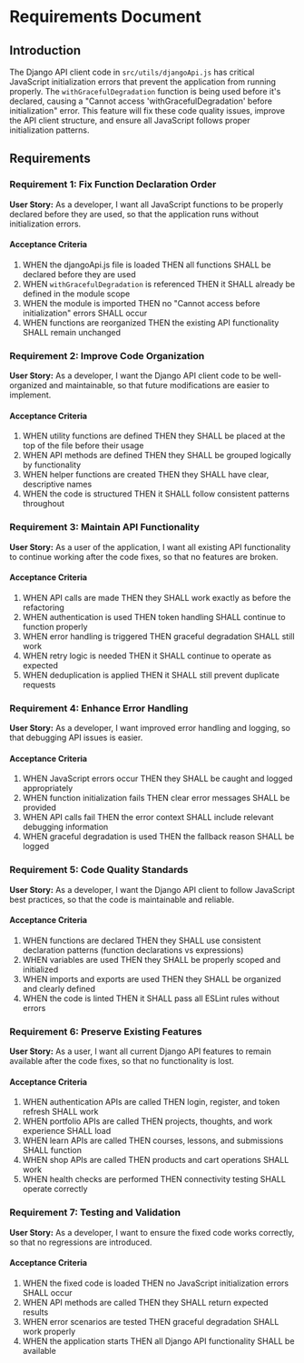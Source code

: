 # Requirements Document

## Introduction

The Django API client code in `src/utils/djangoApi.js` has critical JavaScript initialization errors that prevent the application from running properly. The `withGracefulDegradation` function is being used before it's declared, causing a "Cannot access 'withGracefulDegradation' before initialization" error. This feature will fix these code quality issues, improve the API client structure, and ensure all JavaScript follows proper initialization patterns.

## Requirements

### Requirement 1: Fix Function Declaration Order

**User Story:** As a developer, I want all JavaScript functions to be properly declared before they are used, so that the application runs without initialization errors.

#### Acceptance Criteria

1. WHEN the djangoApi.js file is loaded THEN all functions SHALL be declared before they are used
2. WHEN `withGracefulDegradation` is referenced THEN it SHALL already be defined in the module scope
3. WHEN the module is imported THEN no "Cannot access before initialization" errors SHALL occur
4. WHEN functions are reorganized THEN the existing API functionality SHALL remain unchanged

### Requirement 2: Improve Code Organization

**User Story:** As a developer, I want the Django API client code to be well-organized and maintainable, so that future modifications are easier to implement.

#### Acceptance Criteria

1. WHEN utility functions are defined THEN they SHALL be placed at the top of the file before their usage
2. WHEN API methods are defined THEN they SHALL be grouped logically by functionality
3. WHEN helper functions are created THEN they SHALL have clear, descriptive names
4. WHEN the code is structured THEN it SHALL follow consistent patterns throughout

### Requirement 3: Maintain API Functionality

**User Story:** As a user of the application, I want all existing API functionality to continue working after the code fixes, so that no features are broken.

#### Acceptance Criteria

1. WHEN API calls are made THEN they SHALL work exactly as before the refactoring
2. WHEN authentication is used THEN token handling SHALL continue to function properly
3. WHEN error handling is triggered THEN graceful degradation SHALL still work
4. WHEN retry logic is needed THEN it SHALL continue to operate as expected
5. WHEN deduplication is applied THEN it SHALL still prevent duplicate requests

### Requirement 4: Enhance Error Handling

**User Story:** As a developer, I want improved error handling and logging, so that debugging API issues is easier.

#### Acceptance Criteria

1. WHEN JavaScript errors occur THEN they SHALL be caught and logged appropriately
2. WHEN function initialization fails THEN clear error messages SHALL be provided
3. WHEN API calls fail THEN the error context SHALL include relevant debugging information
4. WHEN graceful degradation is used THEN the fallback reason SHALL be logged

### Requirement 5: Code Quality Standards

**User Story:** As a developer, I want the Django API client to follow JavaScript best practices, so that the code is maintainable and reliable.

#### Acceptance Criteria

1. WHEN functions are declared THEN they SHALL use consistent declaration patterns (function declarations vs expressions)
2. WHEN variables are used THEN they SHALL be properly scoped and initialized
3. WHEN imports and exports are used THEN they SHALL be organized and clearly defined
4. WHEN the code is linted THEN it SHALL pass all ESLint rules without errors

### Requirement 6: Preserve Existing Features

**User Story:** As a user, I want all current Django API features to remain available after the code fixes, so that no functionality is lost.

#### Acceptance Criteria

1. WHEN authentication APIs are called THEN login, register, and token refresh SHALL work
2. WHEN portfolio APIs are called THEN projects, thoughts, and work experience SHALL load
3. WHEN learn APIs are called THEN courses, lessons, and submissions SHALL function
4. WHEN shop APIs are called THEN products and cart operations SHALL work
5. WHEN health checks are performed THEN connectivity testing SHALL operate correctly

### Requirement 7: Testing and Validation

**User Story:** As a developer, I want to ensure the fixed code works correctly, so that no regressions are introduced.

#### Acceptance Criteria

1. WHEN the fixed code is loaded THEN no JavaScript initialization errors SHALL occur
2. WHEN API methods are called THEN they SHALL return expected results
3. WHEN error scenarios are tested THEN graceful degradation SHALL work properly
4. WHEN the application starts THEN all Django API functionality SHALL be available